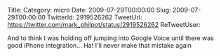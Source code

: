 Title: 
Category: micro
Date: 2009-07-29T00:00:00
Slug: 2009-07-29T00:00:00
TwitterId: 2919526262
TweetUrl: https://twitter.com/mark_philpot/status/2919526262
ReTweetUser: 

And to think I was holding off jumping into Google Voice until there was good iPhone integration... Ha! I'll never make that mistake again
